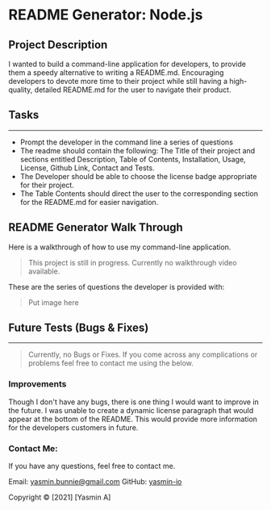 # README Generator: Node.js

## Project Description

I wanted to build a command-line application for developers, to provide them a speedy alternative to writing a README.md. Encouraging developers to devote more time to their project while still having a high-quality, detailed README.md for the user to navigate their product.

## Tasks

---

- Prompt the developer in the command line a series of questions
- The readme should contain the following: The Title of their project and sections entitled Description, Table of Contents, Installation, Usage, License, Github Link, Contact and Tests.
- The Developer should be able to choose the license badge appropriate for their project.
- The Table Contents should direct the user to the corresponding section for the README.md for easier navigation.

## README Generator Walk Through

Here is a walkthrough of how to use my command-line application.

> This project is still in progress. Currently no walkthrough video available.

These are the series of questions the developer is provided with:

> Put image here

## Future Tests (Bugs & Fixes)

---

> Currently, no Bugs or Fixes. If you come across any complications or problems feel free to contact me using the below.

### Improvements

Though I don't have any bugs, there is one thing I would want to improve in the future. I was unable to create a dynamic license paragraph that would appear at the bottom of the README. This would provide more information for the developers customers in future.

### Contact Me:

If you have any questions, feel free to contact me.

Email: yasmin.bunnie@gmail.com
GitHub: [yasmin-io](https://github.com/yasmin-io)

Copyright © [2021] [Yasmin A]

